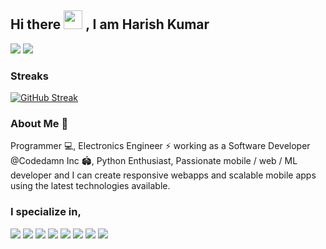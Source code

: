 ## Hi there <img src="https://raw.githubusercontent.com/MartinHeinz/MartinHeinz/master/wave.gif" width="30px"> ,  I am Harish Kumar


[<img src="https://img.shields.io/badge/LinkedIn-0077B5?style=for-the-badge&logo=linkedin&logoColor=white" />](https://www.linkedin.com/in/harish-kumar-k-32b2bb18b/)        [<img src="https://img.shields.io/badge/Instagram-E4405F?style=for-the-badge&logo=instagram&logoColor=white" />](https://www.instagram.com/harishkumar.kae/)

### Streaks

[![GitHub Streak](https://github-readme-streak-stats.herokuapp.com/?user=thelonewolf123&theme=highcontrast)](https://git.io/streak-stats)


### About Me 🤙
 Programmer 💻, Electronics Engineer ⚡ working as a Software Developer @Codedamn Inc 🏟️, Python Enthusiast, Passionate mobile / web / ML developer and I can create responsive webapps and scalable mobile apps using the latest technologies available.

### I specialize in,
<div style="padding-bottom:100px;">
<img src="https://img.shields.io/badge/python-3670A0?style=for-the-badge&logo=python&logoColor=ffdd54" /> 
<img src="https://img.shields.io/badge/TensorFlow-%23FF6F00.svg?style=for-the-badge&logo=TensorFlow&logoColor=white" />
<img src="https://img.shields.io/badge/flask-%23000.svg?style=for-the-badge&logo=flask&logoColor=white" />
<img src="https://img.shields.io/badge/JavaScript-F7DF1E?style=for-the-badge&logo=javascript&logoColor=black" /> 
<img src="https://img.shields.io/badge/HTML5-E34F26?style=for-the-badge&logo=html5&logoColor=white" />
 <img src="https://img.shields.io/badge/CSS-239120?&style=for-the-badge&logo=css3&logoColor=white" />
<img src="https://img.shields.io/badge/Vue.js-35495E?style=for-the-badge&logo=vue-dot-js&logoColor=4FC08D" />
<img src="https://img.shields.io/badge/Flutter-%2302569B.svg?style=for-the-badge&logo=Flutter&logoColor=white" />
</div>
